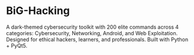 # BiG-Hacking
A dark-themed cybersecurity toolkit with 200 elite commands across 4 categories: Cybersecurity, Networking, Android, and Web Exploitation. Designed for ethical hackers, learners, and professionals. Built with Python + PyQt5.
